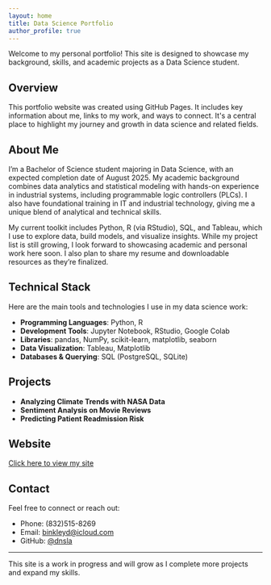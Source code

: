 ```yaml
---
layout: home
title: Data Science Portfolio
author_profile: true
---
```

Welcome to my personal portfolio! This site is designed to showcase my background, skills, and academic projects as a Data Science student.

## Overview

This portfolio website was created using GitHub Pages. It includes key information about me, links to my work, and ways to connect. It's a central place to highlight my journey and growth in data science and related fields.

## About Me

I’m a Bachelor of Science student majoring in Data Science, with an expected completion date of August 2025. My academic background combines data analytics and statistical modeling with hands-on experience in industrial systems, including programmable logic controllers (PLCs). I also have foundational training in IT and industrial technology, giving me a unique blend of analytical and technical skills.  

My current toolkit includes Python, R (via RStudio), SQL, and Tableau, which I use to explore data, build models, and visualize insights. While my project list is still growing, I look forward to showcasing academic and personal work here soon. I also plan to share my resume and downloadable resources as they’re finalized.

## Technical Stack

Here are the main tools and technologies I use in my data science work:

- **Programming Languages**: Python, R  
- **Development Tools**: Jupyter Notebook, RStudio, Google Colab  
- **Libraries**: pandas, NumPy, scikit-learn, matplotlib, seaborn  
- **Data Visualization**: Tableau, Matplotlib  
- **Databases & Querying**: SQL (PostgreSQL, SQLite)

## Projects
- **Analyzing Climate Trends with NASA Data**
- **Sentiment Analysis on Movie Reviews**
- **Predicting Patient Readmission Risk**
## Website

[Click here to view my site](https://dnsla.github.io/portfolio)

## Contact

Feel free to connect or reach out:
- Phone: (832)515-8269
- Email: binkleyd@icloud.com  
- GitHub: [@dnsla](https://github.com/dnsla)  
---

This site is a work in progress and will grow as I complete more projects and expand my skills.

